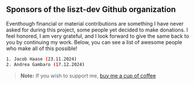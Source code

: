 ## Sponsors of the liszt-dev Github organization

Eventhough financial or material contributions are something I have never asked for during this project, some people yet decided to make donations. I feel honored, I am very grateful, and I look forward to give the same back to you by continuing my work. Below, you can see a list of awesome people who make all of this possible!

```bash
1. Jacob Haase (23.11.2024)
2. Andrea Gambaro (17.12.2024)
```

> **Note:** If you wish to support me, [buy me a cup of coffee](https://www.paypal.com/paypalme/felixpat)
